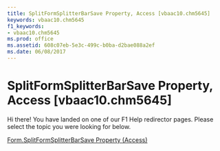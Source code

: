 ```yaml
---
title: SplitFormSplitterBarSave Property, Access [vbaac10.chm5645]
keywords: vbaac10.chm5645
f1_keywords:
- vbaac10.chm5645
ms.prod: office
ms.assetid: 608c07eb-5e3c-499c-b0ba-d2bae088a2ef
ms.date: 06/08/2017
---
```



# SplitFormSplitterBarSave Property, Access [vbaac10.chm5645]

Hi there! You have landed on one of our F1 Help redirector pages. Please select the topic you were looking for below.

[Form.SplitFormSplitterBarSave Property (Access)](http://msdn.microsoft.com/library/70bd37de-9b8c-0e47-80a8-83e53290e04c%28Office.15%29.aspx)

